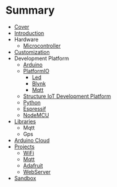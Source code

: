 # Summary

* [Cover](README.md)
* [Introduction](documentation/Introduction.md)
* Hardware
   * [Microcontroller](documentation/Microcontroller.md)
* [Customization](documentation/Customization.md)
* Development Platform
   * [Arduino](documentation/Arduino.md)
   * [PlatformIO](documentation/PlatformIo.md)
       * [Led](documentation/PIOHelloWorld.md)
       * [Blynk](documentation/Blynk.md)
       * [Mqtt](documentation/PIOMqtt.md)
   * [Structure IoT Development Platform](StructureIoTDevelopmentPlatform.md)
   * [Python](documentation/Python.md)
   * [Espressif](documentation/Espressif.md)
   * [NodeMCU](documentation/NodeMcu.md)
* [Libraries](documentation/Libraries.md)
   * Mqtt
   * Gps
* [Arduino Cloud](documentation/ArduinoCloud.md)
* [Projects](documentation/Projects.md)
   * [WiFi](documentation/WiFi.md)
   * [Mqtt](documentation/Mqtt.md)
   * [Adafruit](documentation/Adafruit.md)
   * [WebServer](documentation/WebServer.md)
* [Sandbox](documentation/Sandbox.md)

